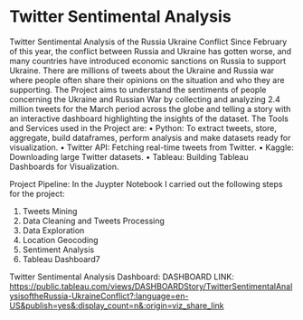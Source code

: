 # Twitter Sentimental Analysis
Twitter Sentimental Analysis of the Russia Ukraine Conflict
Since February of this year, the conflict between Russia and Ukraine has gotten worse, and many countries have introduced economic sanctions on Russia to support Ukraine. There are millions of tweets about the Ukraine and Russia war where people often share their opinions on the situation and who they are supporting. The Project aims to understand the sentiments of people concerning the Ukraine and Russian War by collecting and analyzing 2.4 million tweets for the March period across the globe and telling a story with an interactive dashboard highlighting the insights of the dataset.
The Tools and Services used in the Project are:
• Python: To extract tweets, store, aggregate, build dataframes, perform analysis and make datasets ready for visualization.
• Twitter API: Fetching real-time tweets from Twitter.
• Kaggle: Downloading large Twitter datasets.
• Tableau: Building Tableau Dashboards for Visualization.

Project Pipeline: In the Juypter Notebook I carried out the following steps for the project:
1) Tweets Mining
2) Data Cleaning and Tweets Processing
3) Data Exploration
4) Location Geocoding
5) Sentiment Analysis
6) Tableau Dashboard7

Twitter Sentimental Analysis Dashboard:
DASHBOARD LINK: https://public.tableau.com/views/DASHBOARDStory/TwitterSentimentalAnalysisoftheRussia-UkraineConflict?:language=en-US&publish=yes&:display_count=n&:origin=viz_share_link
